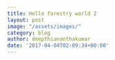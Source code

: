```yaml
---
title: Hello forestry world 2
layout: post
image: "/assets/images/"
category: blog
author: deepthiananthakumar
date: '2017-04-04T02:09:34+00:00'
---
```

